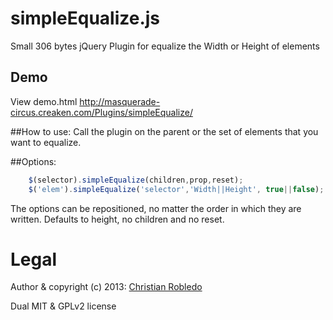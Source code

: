 simpleEqualize.js
=================

Small 306 bytes jQuery Plugin for equalize the Width or Height of elements

## Demo
View demo.html http://masquerade-circus.creaken.com/Plugins/simpleEqualize/

##How to use:
Call the plugin on the parent or the set of elements that you want to equalize.
				
##Options:
```javascript
	$(selector).simpleEqualize(children,prop,reset);
	$('elem').simpleEqualize('selector','Width||Height', true||false);
```
The options can be repositioned, no matter the order in which they are written. Defaults to height, no children and no reset.

# Legal

Author & copyright (c) 2013: [Christian Robledo](http://masquerade-circus.creaken.com)

Dual MIT & GPLv2 license

